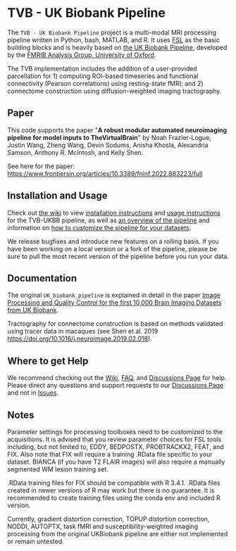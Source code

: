 TVB - UK Biobank Pipeline
===================

The `TVB - UK Biobank Pipeline` project is a multi-modal MRI processing pipeline written in Python, bash, MATLAB, and R. It uses [FSL](http://fsl.fmrib.ox.ac.uk/fsl/fslwiki/) as the basic building blocks and is heavily based on [the UK Biobank Pipeline](https://git.fmrib.ox.ac.uk/falmagro/UK_biobank_pipeline_v_1), developed by the [FMRIB Analysis Group, University of Oxford](https://www.win.ox.ac.uk/research/analysis-research).

The TVB implementation includes the addition of a user-provided parcellation for 1) computing ROI-based timeseries and functional connectivity (Pearson correlations) using resting-state fMRI; and 2) connectome construction using diffusion-weighted imaging tractography.

Paper
-----

This code supports the paper "**A robust modular automated neuroimaging pipeline for model inputs to TheVirtualBrain**" by Noah Frazier-Logue, Justin Wang, Zheng Wang, Devin Sodums, Anisha Khosla, Alexandria Samson, Anthony R. McIntosh, and Kelly Shen.

See here for the paper: https://www.frontiersin.org/articles/10.3389/fninf.2022.883223/full

Installation and Usage
----------------------

Check out [the wiki](https://github.com/McIntosh-Lab/tvb-ukbb/wiki) to view [installation instructions](https://github.com/McIntosh-Lab/tvb-ukbb/wiki/General-HPC-Installation-and-Usage) and [usage instructions](https://github.com/McIntosh-Lab/tvb-ukbb/wiki/Basic-Usage) for the TVB-UKBB pipeline, as well as [an overview of the pipeline](https://github.com/McIntosh-Lab/tvb-ukbb/wiki/Pipeline-Overview) and information on [how to customize the pipeline for your datasets](https://github.com/McIntosh-Lab/tvb-ukbb/wiki/Customizing-the-Pipeline).

We release bugfixes and introduce new features on a rolling basis. If you have been working on a local version or a fork of the pipeline, please be sure to pull the most recent version of the pipeline before you run your data.


Documentation
-------------

The original `UK_biobank_pipeline` is explained in detail in the paper [Image Processing and Quality Control for the first 10,000 Brain Imaging Datasets from UK Biobank](https://www.sciencedirect.com/science/article/pii/S1053811917308613).

Tractography for connectome construction is based on methods validated using tracer data in macaques (see Shen et al. 2019 https://doi.org/10.1016/j.neuroimage.2019.02.018).


Where to get Help
-------------

We recommend checking out the [Wiki](https://github.com/McIntosh-Lab/tvb-ukbb/wiki), [FAQ](https://github.com/McIntosh-Lab/tvb-ukbb/wiki/FAQ), and [Discussions Page](https://github.com/McIntosh-Lab/tvb-ukbb/discussions) for help. Please direct any questions and support requests to our [Discussions Page](https://github.com/McIntosh-Lab/tvb-ukbb/discussions) and not in [Issues](https://github.com/McIntosh-Lab/tvb-ukbb/issues). 


Notes
-----

Parameter settings for processing toolboxes need to be customized to the acquisitions. It is advised that you review parameter choices for FSL tools including, but not limited to, EDDY, BEDPOSTX, PROBTRACKX2, FEAT, and FIX. Also note that FIX will require a training .RData file specific to your dataset. BIANCA (if you have T2 FLAIR images) will also require a manually segmented WM lesion training set.

.RData training files for FIX should be compatible with R 3.4.1. .RData files created in newer versions of R may work but there is no guarantee. It is recommended to create training files using the conda env and included R version.

Currently, gradient distortion correction, TOPUP distortion correction, NODDI,  AUTOPTX, task fMRI and susceptibility-weighted imaging processing from the original UKBiobank pipeline are either not implemented or remain untested.

